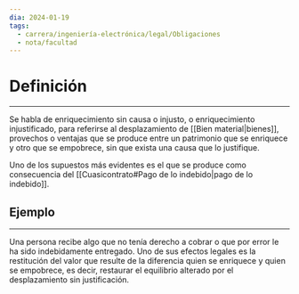 ```yaml
---
dia: 2024-01-19
tags:
  - carrera/ingeniería-electrónica/legal/Obligaciones
  - nota/facultad
---
```

# Definición
---
Se habla de enriquecimiento sin causa o injusto, o enriquecimiento injustificado, para referirse al desplazamiento de [[Bien material|bienes]], provechos o ventajas que se produce entre un patrimonio que se enriquece y otro que se empobrece, sin que exista una causa que lo justifique. 

Uno de los supuestos más evidentes es el que se produce como consecuencia del [[Cuasicontrato#Pago de lo indebido|pago de lo indebido]]. 

## Ejemplo
---
Una persona recibe algo que no tenía derecho a cobrar o que por error le ha sido indebidamente entregado. Uno de sus efectos legales es la restitución del valor que resulte de la diferencia quien se enriquece y quien se empobrece, es decir, restaurar el equilibrio alterado por el desplazamiento sin justificación.